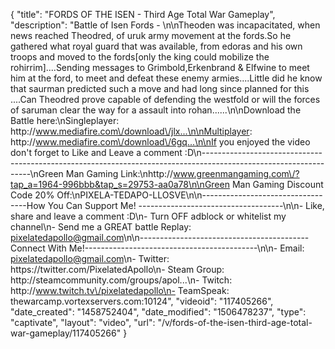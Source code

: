 {
    "title": "FORDS OF THE ISEN - Third Age Total War Gameplay",
    "description": "Battle of Isen Fords - \n\nTheoden was incapacitated, when news reached Theodred, of uruk army movement at the fords.So he gathered what royal guard that was available, from edoras and his own troops and moved to the fords[only the king could mobilize the rohirrim]....Sending messages to Grimbold,Erkenbrand & Elfwine to meet him at the ford, to meet and defeat these enemy armies....Little did he know that saurman predicted such a move and had long since planned for this ....Can Theodred prove capable of defending the westfold or will the forces of saruman clear the way for a assault into rohan......\n\nDownload the Battle here:\nSingleplayer: http:\/\/www.mediafire.com\/download\/jlx...\n\nMultiplayer: http:\/\/www.mediafire.com\/download\/6gq...\n\nIf you enjoyed the video don't forget to Like and Leave a comment :D\n-----------------------------------------------------------------------------------------------------------------\nGreen Man Gaming Link:\nhttp:\/\/www.greenmangaming.com\/?tap_a=1964-996bbb&tap_s=29753-aa0a78\n\nGreen Man Gaming Discount Code 20% Off:\nPIXELA-TEDAPO-LLOSVE\n\n----------------------------------How You Can Support Me! ------------------------------------\n\n- Like, share and leave a comment :D\n- Turn OFF adblock or whitelist my channel\n- Send me a GREAT battle Replay: pixelatedapollo@gmail.com\n\n------------------------------------------Connect With Me!-------------------------------------------\n\n- Email: pixelatedapollo@gmail.com\n- Twitter: https:\/\/twitter.com\/PixelatedApollo\n- Steam Group:  http:\/\/steamcommunity.com\/groups\/apol...\n- Twitch: http:\/\/www.twitch.tv\/pixelatedapollo\n- TeamSpeak: thewarcamp.vortexservers.com:10124",
    "videoid": "117405266",
    "date_created": "1458752404",
    "date_modified": "1506478237",
    "type": "captivate",
    "layout": "video",
    "url": "\/v\/fords-of-the-isen-third-age-total-war-gameplay\/117405266"
}